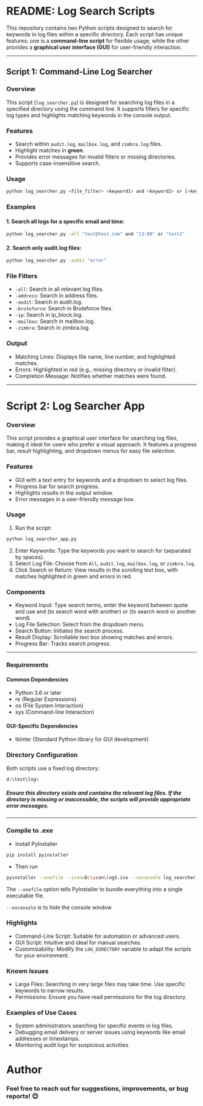 # README: Log Search Scripts

This repository contains two Python scripts designed to search for keywords in log files within a specific directory. Each script has unique features: one is a **command-line script** for flexible usage, while the other provides a **graphical user interface (GUI)** for user-friendly interaction.

---

## Script 1: **Command-Line Log Searcher**

### **Overview**
This script (`log_searcher.py`) is designed for searching log files in a specified directory using the command line. It supports filters for specific log types and highlights matching keywords in the console output.

### **Features**
- Search within `audit.log`, `mailbox.log`, and `zimbra.log` files.
- Highlight matches in **green**.
- Provides error messages for invalid filters or missing directories.
- Supports case-insensitive search.

### **Usage**
```bash
python log_searcher.py <file_filter> <keyword1> and <keyword2> or [<keyword3> ...]
```
### **Examples**
#### 1. Search all logs for a specific email and time:
```bash
python log_searcher.py -all "test@test.com" and "13:00" or "test2"
```
#### 2. Search only audit.log files:
```bash
python log_searcher.py -audit "error"
```
### File Filters
- `-all`: Search in all relevant log files.
- `-address`: Search in address files.
- `-audit`: Search in audit.log.
- `-bruteforce`: Search in Bruteforce files.
- `-ip`: Search in ip_block.log.
- `-mailbox`: Search in mailbox.log.
- `-zimbra`: Search in zimbra.log.
### Output
- Matching Lines: Displays file name, line number, and highlighted matches.
- Errors: Highlighted in red (e.g., missing directory or invalid filter).
- Completion Message: Notifies whether matches were found.
---
# Script 2: Log Searcher App
### **Overview**
This script provides a graphical user interface for searching log files, making it ideal for users who prefer a visual approach. It features a progress bar, result highlighting, and dropdown menus for easy file selection.

### Features
- GUI with a text entry for keywords and a dropdown to select log files.
- Progress bar for search progress.
- Highlights results in the output window.
- Error messages in a user-friendly message box.
### **Usage**
1. Run the script:
```bash
python log_searcher_app.py
```
2. Enter Keywords: Type the keywords you want to search for (separated by spaces).
3. Select Log File: Choose from `All`, `audit.log`, `mailbox.log`, or `zimbra.log`.
4. Click Search or Return: View results in the scrolling text box, with matches highlighted in green and errors in red.
### **Components**
- Keyword Input: Type search terms, enter the keyword between quote and use and (to search word with another) or (to search word or another word).
- Log File Selection: Select from the dropdown menu.
- Search Button: Initiates the search process.
- Result Display: Scrollable text box showing matches and errors.
- Progress Bar: Tracks search progress.
---
### **Requirements**
#### Common Dependencies
- Python 3.6 or later
- re (Regular Expressions)
- os (File System Interaction)
- sys (Command-line Interaction)
#### GUI-Specific Dependencies
- tkinter (Standard Python library for GUI development)
### **Directory Configuration**
Both scripts use a fixed log directory:
```bash
d:\test\log\
```
##### Ensure this directory exists and contains the relevant log files. If the directory is missing or inaccessible, the scripts will provide appropriate error messages.

---
### Compile to .exe
- Install PyInstaller
```bash
pip install pyinstaller
```
- Then run
```bash
pyinstaller --onefile --icon=D:\icon\logS.ico --noconsole log_searcher_app.py 
```
The `--onefile` option tells PyInstaller to bundle everything into a single executable file.

`--noconsole` is to hide the console window
### **Highlights**
- Command-Line Script: Suitable for automation or advanced users.
- GUI Script: Intuitive and ideal for manual searches.
- Customizability: Modify the `LOG_DIRECTORY` variable to adapt the scripts for your environment.
### **Known Issues**
- Large Files: Searching in very large files may take time. Use specific keywords to narrow results.
- Permissions: Ensure you have read permissions for the log directory.
### **Examples of Use Cases**
- System administrators searching for specific events in log files.
- Debugging email delivery or server issues using keywords like email addresses or timestamps.
- Monitoring audit logs for suspicious activities.
# **Author**
### Feel free to reach out for suggestions, improvements, or bug reports! 😊
